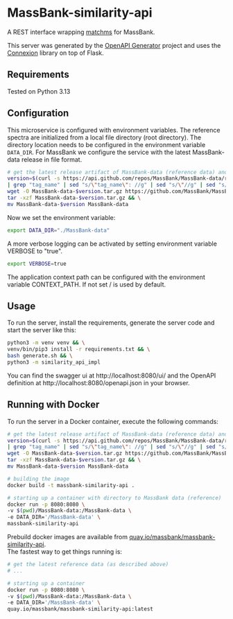 # MassBank-similarity-api

A REST interface wrapping [matchms](https://github.com/matchms/matchms) for MassBank.

This server was generated by the [OpenAPI Generator](https://openapi-generator.tech) project and uses
the [Connexion](https://github.com/zalando/connexion) library on top of Flask.

## Requirements

Tested on Python 3.13

## Configuration

This microservice is configured with environment variables. The reference
spectra are initialized from a local file directory (root directory). The directory location needs to be
configured in the environment variable `DATA_DIR`. For MassBank we configure the
service with the latest MassBank-data release in file format.

```bash
# get the latest release artifact of MassBank-data (reference data) and put it into MassBank-data folder
version=$(curl -s https://api.github.com/repos/MassBank/MassBank-data/releases/latest \
| grep "tag_name" | sed "s/\"tag_name\": //g" | sed "s/\"//g" | sed "s/,//g" | sed "s/ //g") && \
wget -O MassBank-data-$version.tar.gz https://github.com/MassBank/MassBank-data/archive/refs/tags/$version.tar.gz && \
tar -xzf MassBank-data-$version.tar.gz && \
mv MassBank-data-$version MassBank-data
```

Now we set the environment variable:

```bash
export DATA_DIR="./MassBank-data"
```

A more verbose logging can be activated by setting environment variable VERBOSE
to "true".

```bash
export VERBOSE=true
```

The application context path can be configured with the environment variable CONTEXT_PATH.
If not set / is used by default.

## Usage

To run the server, install the requirements, generate the server code
and start the server like this:

```bash
python3 -m venv venv && \
venv/bin/pip3 install -r requirements.txt && \
bash generate.sh && \
python3 -m similarity_api_impl
```

You can find the swagger ui at http://localhost:8080/ui/ and the
OpenAPI definition at http://localhost:8080/openapi.json in your browser.

## Running with Docker

To run the server in a Docker container, execute the following commands:

```bash
# get the latest release artifact of MassBank-data (reference data) and put it into MassBank-data folder
version=$(curl -s https://api.github.com/repos/MassBank/MassBank-data/releases/latest \
| grep "tag_name" | sed "s/\"tag_name\": //g" | sed "s/\"//g" | sed "s/,//g" | sed "s/ //g") && \
wget -O MassBank-data-$version.tar.gz https://github.com/MassBank/MassBank-data/archive/refs/tags/$version.tar.gz && \
tar -xzf MassBank-data-$version.tar.gz && \
mv MassBank-data-$version MassBank-data

# building the image
docker build -t massbank-similarity-api .

# starting up a container with directory to MassBank data (reference)
docker run -p 8080:8080 \
-v $(pwd)/MassBank-data:/MassBank-data \
-e DATA_DIR='/MassBank-data' \
massbank-similarity-api
```

Prebuild docker images are available from
[quay.io/massbank/massbank-similarity-api](https://quay.io/repository/massbank/massbank-similarity-api).  
The fastest way to get things running is:

```bash
# get the latest reference data (as described above)
# ...

# starting up a container
docker run -p 8080:8080 \
-v $(pwd)/MassBank-data:/MassBank-data \
-e DATA_DIR='/MassBank-data' \
quay.io/massbank/massbank-similarity-api:latest
```
